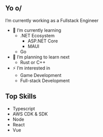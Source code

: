 ## Yo o/
<!-- I am too bored to write a bio rn XD -->
I’m currently working as a Fullstack Engineer
- 🌱 I’m currently learning
  - .NET Ecosystem
    - ASP.NET Core
    - MAUI
  - Go
- 🤔 I’m planning to learn next
  - Rust or C++
- ⚡ I’m interested in
  - Game Development
  - Full-stack Development

  

## Top Skills
- Typescript
- AWS CDK & SDK
- Node
- React
- Vue
